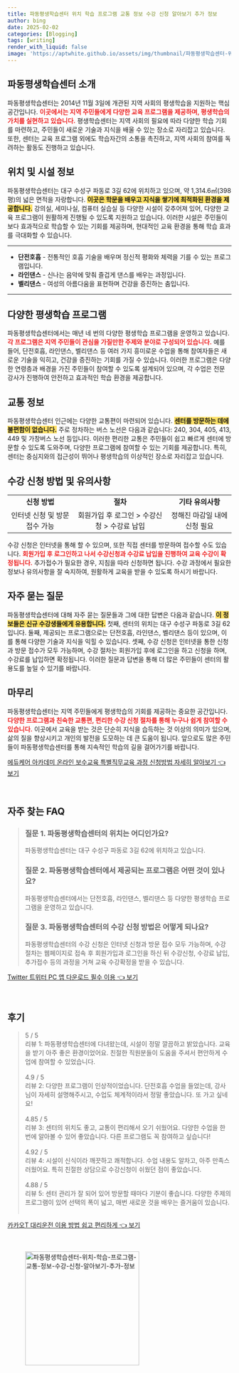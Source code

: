 ```yaml
---
title: 파동평생학습센터 위치 학습 프로그램 교통 정보 수강 신청 알아보기 추가 정보
author: bing
date: 2025-02-02
categories: [Blogging]
tags: [writing]
render_with_liquid: false
image: 'https://aptwhite.github.io/assets/img/thumbnail/파동평생학습센터-위치-학습-프로그램-교통-정보-수강-신청-알아보기-추가-정보.webp'
---
```



<h2 id='파동평생학습센터_소개'>파동평생학습센터 소개</h2>

<p>파동평생학습센터는 2014년 11월 3일에 개관된 지역 사회의 평생학습을 지원하는 핵심 공간입니다. <b><span style="color: #ee2323;">이곳에서는 지역 주민들에게 다양한 교육 프로그램을 제공하며, 평생학습의 가치를 실현하고 있습니다.</span></b> 평생학습센터는 지역 사회의 필요에 따라 다양한 학습 기회를 마련하고, 주민들이 새로운 기술과 지식을 배울 수 있는 장소로 자리잡고 있습니다. 또한, 센터는 교육 프로그램 외에도 학습자간의 소통을 촉진하고, 지역 사회의 참여를 독려하는 활동도 진행하고 있습니다.</p>

<h2 id='위치_및_시설_정보'>위치 및 시설 정보</h2>

<p>파동평생학습센터는 대구 수성구 파동로 3길 62에 위치하고 있으며, 약 1,314.6㎡(398평)의 넓은 면적을 자랑합니다. <b><span style="background-color: #ffe066;">이곳은 학문을 배우고 지식을 쌓기에 최적화된 환경을 제공합니다.</span></b> 강의실, 세미나실, 컴퓨터 실습실 등 다양한 시설이 갖추어져 있어, 다양한 교육 프로그램이 원활하게 진행될 수 있도록 지원하고 있습니다. 이러한 시설은 주민들이 보다 효과적으로 학습할 수 있는 기회를 제공하며, 현대적인 교육 환경을 통해 학습 효과를 극대화할 수 있습니다.</p>

<hr />

<ul>
    <li><b>단전호흡</b> - 전통적인 호흡 기술을 배우며 정신적 평화와 체력을 기를 수 있는 프로그램입니다.</li>
    <li><b>라인댄스</b> - 신나는 음악에 맞춰 즐겁게 댄스를 배우는 과정입니다.</li>
    <li><b>벨리댄스</b> - 여성의 아름다움을 표현하며 건강을 증진하는 춤입니다.</li>
</ul>

<hr />

<h2 id='다양한_평생학습_프로그램'>다양한 평생학습 프로그램</h2>

<p>파동평생학습센터에서는 매년 네 번의 다양한 평생학습 프로그램을 운영하고 있습니다. <b><span style="color: #ee2323;">각 프로그램은 지역 주민들이 관심을 가질만한 주제와 분야로 구성되어 있습니다.</span></b> 예를 들어, 단전호흡, 라인댄스, 벨리댄스 등 여러 가지 흥미로운 수업을 통해 참여자들은 새로운 기술을 익히고, 건강을 증진하는 기회를 가질 수 있습니다. 이러한 프로그램은 다양한 연령층과 배경을 가진 주민들이 참여할 수 있도록 설계되어 있으며, 각 수업은 전문 강사가 진행하여 안전하고 효과적인 학습 환경을 제공합니다.</p>

<h2 id='교통_정보'>교통 정보</h2>

<p>파동평생학습센터 인근에는 다양한 교통편이 마련되어 있습니다. <b><span style="background-color: #ffe066;">센터를 방문하는 데에 불편함이 없습니다.</span></b> 주로 정차하는 버스 노선은 다음과 같습니다: 240, 304, 405, 413, 449 및 가창버스 노선 등입니다. 이러한 편리한 교통은 주민들이 쉽고 빠르게 센터에 방문할 수 있도록 도와주며, 다양한 프로그램에 참여할 수 있는 기회를 제공합니다. 특히, 센터는 중심지와의 접근성이 뛰어나 평생학습의 이상적인 장소로 자리잡고 있습니다.</p>

<h2 id='수강_신청_방법_및_유의사항'>수강 신청 방법 및 유의사항</h2>

<table>
    <tr>
        <td style="text-align: center; height: 17px;"><b>신청 방법</b></td>
        <td style="text-align: center; height: 17px;"><b>절차</b></td>
        <td style="text-align: center; height: 17px;"><b>기타 유의사항</b></td>
    </tr>
    <tr>
        <td style="text-align: center; height: 17px;">인터넷 신청 및 방문 접수 가능</td>
        <td style="text-align: center; height: 17px;">회원가입 후 로그인 > 수강신청 > 수강료 납입</td>
        <td style="text-align: center; height: 17px;">정해진 마감일 내에 신청 필요</td>
    </tr>
</table>

<p>수강 신청은 인터넷을 통해 할 수 있으며, 또한 직접 센터를 방문하여 접수할 수도 있습니다. <b><span style="color: #ee2323;">회원가입 후 로그인하고 나서 수강신청과 수강료 납입을 진행하여 교육 수강이 확정됩니다.</span></b> 추가접수가 필요한 경우, 지침을 따라 신청하면 됩니다. 수강 과정에서 필요한 정보나 유의사항을 잘 숙지하여, 원활하게 교육을 받을 수 있도록 하시기 바랍니다.</p>

<h2 id='자주_묻는_질문'>자주 묻는 질문</h2>

<p>파동평생학습센터에 대해 자주 묻는 질문들과 그에 대한 답변은 다음과 같습니다. <b><span style="background-color: #ffe066;">이 정보들은 신규 수강생들에게 유용합니다.</span></b> 첫째, 센터의 위치는 대구 수성구 파동로 3길 62입니다. 둘째, 제공되는 프로그램으로는 단전호흡, 라인댄스, 벨리댄스 등이 있으며, 이를 통해 다양한 기술과 지식을 익힐 수 있습니다. 셋째, 수강 신청은 인터넷을 통한 신청과 방문 접수가 모두 가능하며, 수강 절차는 회원가입 후에 로그인을 하고 신청을 하며, 수강료를 납입하면 확정됩니다. 이러한 질문과 답변을 통해 더 많은 주민들이 센터의 활용도를 높일 수 있기를 바랍니다.</p>

<h2 id='마무리'>마무리</h2>

<p>파동평생학습센터는 지역 주민들에게 평생학습의 기회를 제공하는 중요한 공간입니다. <b><span style="color: #ee2323;">다양한 프로그램과 친숙한 교통편, 편리한 수강 신청 절차를 통해 누구나 쉽게 참여할 수 있습니다.</span></b> 이곳에서 교육을 받는 것은 단순히 지식을 습득하는 것 이상의 의미가 있으며, 삶의 질을 향상시키고 개인의 발전을 도모하는 데 큰 도움이 됩니다. 앞으로도 많은 주민들이 파동평생학습센터를 통해 지속적인 학습의 길을 걸어가기를 바랍니다.</p>


<p><a class="click-button" title="에듀케어 아카데미 온라인 보수교육 특별직무교육 과정 신청방법 자세히 알아보기" href="https://aptwhite.github.io/posts/%EC%97%90%EB%93%80%EC%BC%80%EC%96%B4-%EC%95%84%EC%B9%B4%EB%8D%B0%EB%AF%B8-%EC%98%A8%EB%9D%BC%EC%9D%B8-%EB%B3%B4%EC%88%98%EA%B5%90%EC%9C%A1-%ED%8A%B9%EB%B3%84%EC%A7%81%EB%AC%B4%EA%B5%90%EC%9C%A1-%EA%B3%BC%EC%A0%95-%EC%8B%A0%EC%B2%AD%EB%B0%A9%EB%B2%95-%EC%9E%90%EC%84%B8%ED%9E%88-%EC%95%8C%EC%95%84%EB%B3%B4%EA%B8%B0/" rel="dofollow">에듀케어 아카데미 온라인 보수교육 특별직무교육 과정 신청방법 자세히 알아보기 👈 보기</a></p><br>
<h2 id='자주_찾는_FAQ'>자주 찾는 FAQ</h2>
<div itemscope="" itemtype="https://schema.org/FAQPage"> 
<blockquote> 
<div itemscope="" itemprop="mainEntity" itemtype="https://schema.org/Question"> 
<h3 itemprop="name">질문 1. 파동평생학습센터의 위치는 어디인가요?</h3> 
<div itemscope="" itemprop="acceptedAnswer" itemtype="https://schema.org/Answer"> 
<span itemprop="text"> 
<p>파동평생학습센터는 대구 수성구 파동로 3길 62에 위치하고 있습니다.</p> 
</span> 
</div> 
</div> 
<div itemscope="" itemprop="mainEntity" itemtype="https://schema.org/Question"> 
<h3 itemprop="name">질문 2. 파동평생학습센터에서 제공되는 프로그램은 어떤 것이 있나요?</h3> 
<div itemscope="" itemprop="acceptedAnswer" itemtype="https://schema.org/Answer"> 
<span itemprop="text"> 
<p>파동평생학습센터에서는 단전호흡, 라인댄스, 벨리댄스 등 다양한 평생학습 프로그램을 운영하고 있습니다.</p> 
</span> 
</div> 
</div> 
<div itemscope="" itemprop="mainEntity" itemtype="https://schema.org/Question"> 
<h3 itemprop="name">질문 3. 파동평생학습센터의 수강 신청 방법은 어떻게 되나요?</h3> 
<div itemscope="" itemprop="acceptedAnswer" itemtype="https://schema.org/Answer"> 
<span itemprop="text"> 
<p>파동평생학습센터의 수강 신청은 인터넷 신청과 방문 접수 모두 가능하며, 수강절차는 웹페이지로 접속 후 회원가입과 로그인을 하신 뒤 수강신청, 수강료 납입, 추가접수 등의 과정을 거쳐 교육 수강확정을 받을 수 있습니다.</p> 
</span> 
</div> 
</div> 
</blockquote> 
</div>
<p><a class="click-button" title="Twitter 트위터 PC 앱 다운로드 필수 이용" href="https://aptwhite.github.io/posts/Twitter-%ED%8A%B8%EC%9C%84%ED%84%B0-PC-%EC%95%B1-%EB%8B%A4%EC%9A%B4%EB%A1%9C%EB%93%9C-%ED%95%84%EC%88%98-%EC%9D%B4%EC%9A%A9/" rel="dofollow">Twitter 트위터 PC 앱 다운로드 필수 이용 👈 보기</a></p><br>
<h2 id='후기'>후기</h2>
<div itemscope itemtype="https://schema.org/Product">
  <blockquote>
  <div itemprop="review" itemscope itemtype="https://schema.org/Review">
      <div itemprop="reviewRating" itemscope itemtype="https://schema.org/Rating"> <span itemprop="ratingValue">5</span> / <span itemprop="bestRating">5</span> </div>
      <span itemprop="reviewBody">리뷰 1: 파동평생학습센터에 다녀왔는데, 시설이 정말 깔끔하고 밝았습니다. 교육을 받기 아주 좋은 환경이었어요. 친절한 직원분들이 도움을 주셔서 편안하게 수업에 참여할 수 있었습니다.</span>
  </div>
  <br>
  <div itemprop="review" itemscope itemtype="https://schema.org/Review">
      <div itemprop="reviewRating" itemscope itemtype="https://schema.org/Rating"> <span itemprop="ratingValue">4.9</span> / <span itemprop="bestRating">5</span> </div>
      <span itemprop="reviewBody">리뷰 2: 다양한 프로그램이 인상적이었습니다. 단전호흡 수업을 들었는데, 강사님이 자세히 설명해주시고, 수업도 체계적이라서 정말 좋았습니다. 또 가고 싶네요!</span>
  </div>
  <br>
  <div itemprop="review" itemscope itemtype="https://schema.org/Review">
      <div itemprop="reviewRating" itemscope itemtype="https://schema.org/Rating"> <span itemprop="ratingValue">4.85</span> / <span itemprop="bestRating">5</span> </div>
      <span itemprop="reviewBody">리뷰 3: 센터의 위치도 좋고, 교통이 편리해서 오기 쉬웠어요. 다양한 수업을 한 번에 알아볼 수 있어 좋았습니다. 다른 프로그램도 꼭 참여하고 싶습니다!</span>
  </div>
  <br>
  <div itemprop="review" itemscope itemtype="https://schema.org/Review">
      <div itemprop="reviewRating" itemscope itemtype="https://schema.org/Rating"> <span itemprop="ratingValue">4.92</span> / <span itemprop="bestRating">5</span> </div>
      <span itemprop="reviewBody">리뷰 4: 시설이 신식이라 깨끗하고 쾌적합니다. 수업 내용도 알차고, 아주 만족스러웠어요. 특히 친절한 상담으로 수강신청이 쉬웠던 점이 좋았습니다.</span>
  </div>
  <br>
  <div itemprop="review" itemscope itemtype="https://schema.org/Review">
      <div itemprop="reviewRating" itemscope itemtype="https://schema.org/Rating"> <span itemprop="ratingValue">4.88</span> / <span itemprop="bestRating">5</span> </div>
      <span itemprop="reviewBody">리뷰 5: 센터 관리가 잘 되어 있어 방문할 때마다 기분이 좋습니다. 다양한 주제의 프로그램이 있어 선택의 폭이 넓고, 매번 새로운 것을 배우는 즐거움이 있습니다.</span>
  </div>
  <br>
  </blockquote>
</div>
<p><a class="click-button" title="카카오T 대리운전 이용 방법 쉽고 편리하게" href="https://aptwhite.github.io/posts/%EC%B9%B4%EC%B9%B4%EC%98%A4T-%EB%8C%80%EB%A6%AC%EC%9A%B4%EC%A0%84-%EC%9D%B4%EC%9A%A9-%EB%B0%A9%EB%B2%95-%EC%89%BD%EA%B3%A0-%ED%8E%B8%EB%A6%AC%ED%95%98%EA%B2%8C/" rel="dofollow">카카오T 대리운전 이용 방법 쉽고 편리하게 👈 보기</a></p><br>
<figure class="image"><img src="https://aptwhite.github.io/assets/img/thumbnail/파동평생학습센터-위치-학습-프로그램-교통-정보-수강-신청-알아보기-추가-정보.webp" alt="파동평생학습센터-위치-학습-프로그램-교통-정보-수강-신청-알아보기-추가-정보" width="256" height="256"></figure>